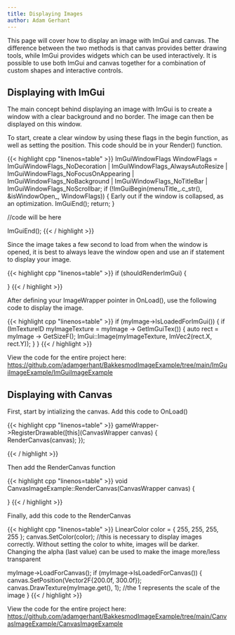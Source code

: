 ```yaml
---
title: Displaying Images
author: Adam Gerhant
---
```


This page will cover how to display an image with ImGui and canvas. The difference between the two methods is that canvas provides better drawing tools, while ImGui provides widgets which can be used interactively. It is possible to use both ImGui and canvas together for a combination of custom shapes and interactive controls.

## Displaying with ImGui

The main concept behind displaying an image with ImGui is to create a window with a clear background and no border. The image can then be displayed on this window.

To start, create a clear window by using these flags in the begin function, as well as setting the position. This code should be in your Render() function.

{{< highlight cpp "linenos=table" >}}
ImGuiWindowFlags WindowFlags = ImGuiWindowFlags_NoDecoration | ImGuiWindowFlags_AlwaysAutoResize | ImGuiWindowFlags_NoFocusOnAppearing | ImGuiWindowFlags_NoBackground | ImGuiWindowFlags_NoTitleBar | ImGuiWindowFlags_NoScrollbar;
if (!ImGuiBegin(menuTitle_.c_str(), &isWindowOpen_, WindowFlags))
	{
		 Early out if the window is collapsed, as an optimization.
		ImGuiEnd();
		return;
}

//code will be here

ImGuiEnd();
{{< / highlight >}}

Since the image takes a few second to load from when the window is opened, it is best to always leave the window open and use an if statement to display your image.

{{< highlight cpp "linenos=table" >}}
if (shouldRenderImGui) {

}
{{< / highlight >}}

 After defining your ImageWrapper pointer in OnLoad(), use the following code to display the image.
 
{{< highlight cpp "linenos=table" >}}
if (myImage->IsLoadedForImGui()) {
	if (ImTextureID myImageTexture = myImage -> GetImGuiTex()) {
		auto rect = myImage -> GetSizeF();
		ImGui::Image(myImageTexture, ImVec2(rect.X, rect.Y));
	}
}
{{< / highlight >}}

View the code for the entire project here: https://github.com/adamgerhant/BakkesmodImageExample/tree/main/ImGuiImageExample/ImGuiImageExample

## Displaying with Canvas

First, start by intializing the canvas. Add this code to OnLoad()

{{< highlight cpp "linenos=table" >}}
gameWrapper->RegisterDrawable([this](CanvasWrapper canvas) {
  RenderCanvas(canvas);
});

{{< / highlight >}}

Then add the RenderCanvas function

{{< highlight cpp "linenos=table" >}}
void CanvasImageExample::RenderCanvas(CanvasWrapper canvas) {

}
{{< / highlight >}}

Finally, add this code to the RenderCanvas

{{< highlight cpp "linenos=table" >}}
LinearColor color = { 255, 255, 255, 255 };
canvas.SetColor(color); //this is necessary to display images correctly. Without setting the color to white, images will be darker. Changing the alpha (last value) can be used to make the image more/less transparent
  
myImage->LoadForCanvas();
if (myImage->IsLoadedForCanvas()) {	
		canvas.SetPosition(Vector2F{200.0f, 300.0f});
		canvas.DrawTexture(myImage.get(), 1); //the 1 represents the scale of the image
}
{{< / highlight >}}

View the code for the entire project here: https://github.com/adamgerhant/BakkesmodImageExample/tree/main/CanvasImageExample/CanvasImageExample
